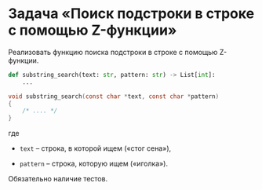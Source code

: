 # Задача «Поиск подстроки в строке с помощью Z-функции»

Реализовать функцию поиска подстроки в строке с помощью Z-функции.

```python
def substring_search(text: str, pattern: str) -> List[int]:
    ...
```

```c
void substring_search(const char *text, const char *pattern)
{
    /* .... */
}
```

где

* `text` – строка, в которой ищем («стог сена»),

* `pattern` – строка, которую ищем («иголка»).

Обязательно наличие тестов.
